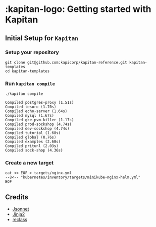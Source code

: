 # :kapitan-logo: **Getting started with Kapitan**

## Initial Setup for `Kapitan`

### Setup your repository

```shell
git clone git@github.com:kapicorp/kapitan-reference.git kapitan-templates
cd kapitan-templates
```

### Run `kapitan compile`

```shell
./kapitan compile
```

```text
Compiled postgres-proxy (1.51s)
Compiled tesoro (1.70s)
Compiled echo-server (1.64s)
Compiled mysql (1.67s)
Compiled gke-pvm-killer (1.17s)
Compiled prod-sockshop (4.74s)
Compiled dev-sockshop (4.74s)
Compiled tutorial (1.68s)
Compiled global (0.76s)
Compiled examples (2.60s)
Compiled pritunl (2.03s)
Compiled sock-shop (4.36s)
```

### Create a new target

```shell
cat << EOF > targets/nginx.yml
--8<-- "kubernetes/inventory/targets/minikube-nginx-helm.yml"
EOF
```


## Credits

* [Jsonnet](https://github.com/google/jsonnet)
* [Jinja2](http://jinja.pocoo.org/docs/2.9/)
* [reclass](https://github.com/salt-formulas/reclass)

